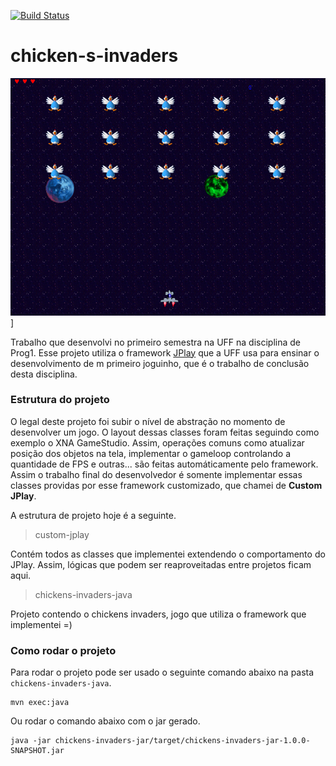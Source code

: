 [![Build Status](https://travis-ci.org/lordviktor/chicken-s-invaders.svg?branch=master)](https://travis-ci.org/lordviktor/chicken-s-invaders)

# chicken-s-invaders

![Screenshot](https://raw.githubusercontent.com/lordviktor/chicken-s-invaders/master/screenshot.png)]

Trabalho que desenvolvi no primeiro semestra na UFF na disciplina de Prog1. Esse projeto utiliza o framework [JPlay](http://www2.ic.uff.br/jplay/index.html) que a UFF usa para ensinar o desenvolvimento de m primeiro joguinho, que é o trabalho de conclusão desta disciplina. 



### Estrutura do projeto

O legal deste projeto foi subir o nível de abstração no momento de desenvolver um jogo. O layout dessas classes foram feitas seguindo como exemplo o XNA GameStudio. Assim, operações comuns como atualizar posição dos objetos na tela, implementar o gameloop controlando a quantidade de FPS e outras... são feitas automáticamente pelo framework. Assim o trabalho final do desenvolvedor é somente implementar essas classes providas por esse framework customizado, que chamei de **Custom JPlay**.

A estrutura de projeto hoje é a seguinte.

> custom-jplay

Contém todos as classes que implementei extendendo o comportamento do JPlay. Assim, lógicas que podem ser reaproveitadas entre projetos ficam aqui.

> chickens-invaders-java

Projeto contendo o chickens invaders, jogo que utiliza o framework que implementei =)


### Como rodar o projeto

Para rodar o projeto pode ser usado o seguinte comando abaixo na pasta ```chickens-invaders-java```.

```
mvn exec:java
```
Ou rodar o comando abaixo com o jar gerado.
```
java -jar chickens-invaders-jar/target/chickens-invaders-jar-1.0.0-SNAPSHOT.jar
```
